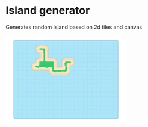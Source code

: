 
# Island generator

Generates random island based on 2d tiles and canvas


![Island generator](./generator.gif)

